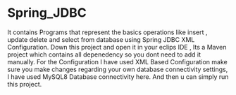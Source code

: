 # Spring_JDBC
It contains Programs that represent the basics operations like insert , update delete and select from database using Spring JDBC XML Configuration.
Down this project and open it in your eclips IDE , Its a Maven project which contains all depenedency so you dont need to add it manually.
For the Configuration I have used XML Based Configuration make sure you make changes regarding your own database connectivity settings,
I have used MySQL8 Database connectivity here.
And then u can simply run this project.
